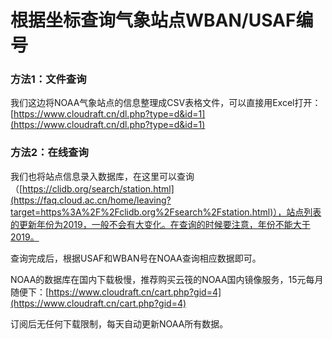 # 根据坐标查询气象站点WBAN/USAF编号

### 方法1：文件查询

我们这边将NOAA气象站点的信息整理成CSV表格文件，可以直接用Excel打开：[https://www.cloudraft.cn/dl.php?type=d&id=1](https://www.cloudraft.cn/dl.php?type=d&id=1)

### 方法2：在线查询

我们也将站点信息录入数据库，在这里可以查询（[https://clidb.org/search/station.html](https://faq.cloud.ac.cn/home/leaving?target=https%3A%2F%2Fclidb.org%2Fsearch%2Fstation.html)），站点列表的更新年份为2019，一般不会有大变化。在查询的时候要注意，年份不能大于2019。

查询完成后，根据USAF和WBAN号在NOAA查询相应数据即可。

NOAA的数据库在国内下载极慢，推荐购买云筏的NOAA国内镜像服务，15元每月随便下：[https://www.cloudraft.cn/cart.php?gid=4](https://www.cloudraft.cn/cart.php?gid=4)

订阅后无任何下载限制，每天自动更新NOAA所有数据。

